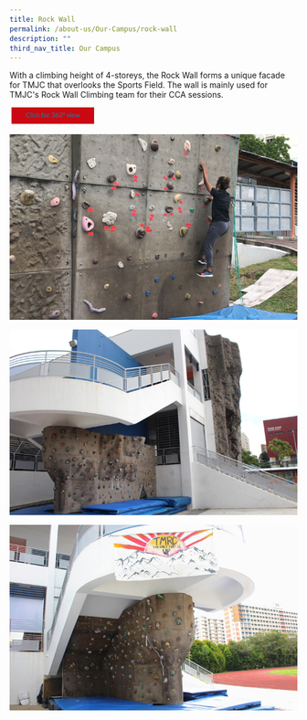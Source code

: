 ```yaml
---
title: Rock Wall
permalink: /about-us/Our-Campus/rock-wall
description: ""
third_nav_title: Our Campus
---
```

With a climbing height of 4-storeys, the Rock Wall forms a unique facade for TMJC that overlooks the Sports Field. The wall is mainly used for TMJC's Rock Wall Climbing team for their CCA sessions.

<a href="https://teliportme.com/view/1836434?utm_medium=android&utm_source=share-panorama">
<img src="/images/click%20here.png"  
     style="width:30%">
	
![](/images/rock%20wall1.jpeg)

![](/images/rock%20wall2.jpeg)
	
![](/images/rock%20wall3.jpeg)